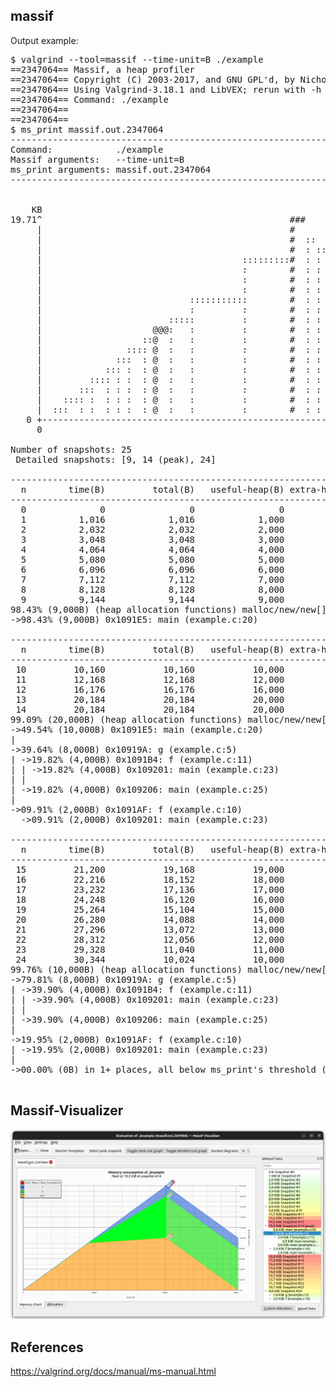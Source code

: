## massif

Output example:

<pre>
$ valgrind --tool=massif --time-unit=B ./example
==2347064== Massif, a heap profiler
==2347064== Copyright (C) 2003-2017, and GNU GPL'd, by Nicholas Nethercote
==2347064== Using Valgrind-3.18.1 and LibVEX; rerun with -h for copyright info
==2347064== Command: ./example
==2347064== 
==2347064== 
$ ms_print massif.out.2347064
--------------------------------------------------------------------------------
Command:            ./example
Massif arguments:   --time-unit=B
ms_print arguments: massif.out.2347064
--------------------------------------------------------------------------------


    KB
19.71^                                               ###                      
     |                                               #                        
     |                                               #  ::                    
     |                                               #  : :::                 
     |                                      :::::::::#  : :  ::               
     |                                      :        #  : :  : ::             
     |                                      :        #  : :  : : :::          
     |                                      :        #  : :  : : :  ::        
     |                            :::::::::::        #  : :  : : :  : :::     
     |                            :         :        #  : :  : : :  : :  ::   
     |                        :::::         :        #  : :  : : :  : :  : :: 
     |                     @@@:   :         :        #  : :  : : :  : :  : : @
     |                   ::@  :   :         :        #  : :  : : :  : :  : : @
     |                :::: @  :   :         :        #  : :  : : :  : :  : : @
     |              :::  : @  :   :         :        #  : :  : : :  : :  : : @
     |            ::: :  : @  :   :         :        #  : :  : : :  : :  : : @
     |         :::: : :  : @  :   :         :        #  : :  : : :  : :  : : @
     |       :::  : : :  : @  :   :         :        #  : :  : : :  : :  : : @
     |    :::: :  : : :  : @  :   :         :        #  : :  : : :  : :  : : @
     |  :::  : :  : : :  : @  :   :         :        #  : :  : : :  : :  : : @
   0 +----------------------------------------------------------------------->KB
     0                                                                   29.63

Number of snapshots: 25
 Detailed snapshots: [9, 14 (peak), 24]

--------------------------------------------------------------------------------
  n        time(B)         total(B)   useful-heap(B) extra-heap(B)    stacks(B)
--------------------------------------------------------------------------------
  0              0                0                0             0            0
  1          1,016            1,016            1,000            16            0
  2          2,032            2,032            2,000            32            0
  3          3,048            3,048            3,000            48            0
  4          4,064            4,064            4,000            64            0
  5          5,080            5,080            5,000            80            0
  6          6,096            6,096            6,000            96            0
  7          7,112            7,112            7,000           112            0
  8          8,128            8,128            8,000           128            0
  9          9,144            9,144            9,000           144            0
98.43% (9,000B) (heap allocation functions) malloc/new/new[], --alloc-fns, etc.
->98.43% (9,000B) 0x1091E5: main (example.c:20)
  
--------------------------------------------------------------------------------
  n        time(B)         total(B)   useful-heap(B) extra-heap(B)    stacks(B)
--------------------------------------------------------------------------------
 10         10,160           10,160           10,000           160            0
 11         12,168           12,168           12,000           168            0
 12         16,176           16,176           16,000           176            0
 13         20,184           20,184           20,000           184            0
 14         20,184           20,184           20,000           184            0
99.09% (20,000B) (heap allocation functions) malloc/new/new[], --alloc-fns, etc.
->49.54% (10,000B) 0x1091E5: main (example.c:20)
| 
->39.64% (8,000B) 0x10919A: g (example.c:5)
| ->19.82% (4,000B) 0x1091B4: f (example.c:11)
| | ->19.82% (4,000B) 0x109201: main (example.c:23)
| |   
| ->19.82% (4,000B) 0x109206: main (example.c:25)
|   
->09.91% (2,000B) 0x1091AF: f (example.c:10)
  ->09.91% (2,000B) 0x109201: main (example.c:23)
    
--------------------------------------------------------------------------------
  n        time(B)         total(B)   useful-heap(B) extra-heap(B)    stacks(B)
--------------------------------------------------------------------------------
 15         21,200           19,168           19,000           168            0
 16         22,216           18,152           18,000           152            0
 17         23,232           17,136           17,000           136            0
 18         24,248           16,120           16,000           120            0
 19         25,264           15,104           15,000           104            0
 20         26,280           14,088           14,000            88            0
 21         27,296           13,072           13,000            72            0
 22         28,312           12,056           12,000            56            0
 23         29,328           11,040           11,000            40            0
 24         30,344           10,024           10,000            24            0
99.76% (10,000B) (heap allocation functions) malloc/new/new[], --alloc-fns, etc.
->79.81% (8,000B) 0x10919A: g (example.c:5)
| ->39.90% (4,000B) 0x1091B4: f (example.c:11)
| | ->39.90% (4,000B) 0x109201: main (example.c:23)
| |   
| ->39.90% (4,000B) 0x109206: main (example.c:25)
|   
->19.95% (2,000B) 0x1091AF: f (example.c:10)
| ->19.95% (2,000B) 0x109201: main (example.c:23)
|   
->00.00% (0B) in 1+ places, all below ms_print's threshold (01.00%)

</pre>

## Massif-Visualizer

![Massif-Visualizer](https://github.com/EvgenSen/c-examples/blob/master/debug/massif/massif.out.2347064.png)

## References

https://valgrind.org/docs/manual/ms-manual.html

